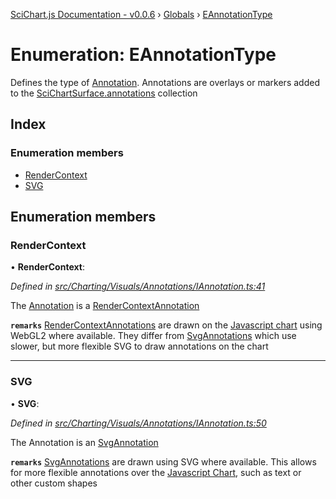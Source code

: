 [SciChart.js Documentation - v0.0.6](../README.md) › [Globals](../globals.md) › [EAnnotationType](eannotationtype.md)

# Enumeration: EAnnotationType

Defines the type of [Annotation](../interfaces/iannotation.md).
Annotations are overlays or markers added to the [SciChartSurface.annotations](../classes/scichartsurface.md#readonly-annotations) collection

## Index

### Enumeration members

* [RenderContext](eannotationtype.md#rendercontext)
* [SVG](eannotationtype.md#svg)

## Enumeration members

###  RenderContext

• **RenderContext**:

*Defined in [src/Charting/Visuals/Annotations/IAnnotation.ts:41](https://github.com/ABTSoftware/SciChart.Dev/blob/272ab7fc7f/Web/src/SciChart/src/Charting/Visuals/Annotations/IAnnotation.ts#L41)*

The [Annotation](../interfaces/iannotation.md) is a [RenderContextAnnotation](../classes/rendercontextannotationbase.md)

**`remarks`** 
[RenderContextAnnotations](../classes/rendercontextannotationbase.md) are drawn on the
[Javascript chart](https://www.scichart.com/javascript-chart-features) using WebGL2 where available.
They differ from [SvgAnnotations](../classes/svgannotation.md) which use slower,
but more flexible SVG to draw annotations on the chart

___

###  SVG

• **SVG**:

*Defined in [src/Charting/Visuals/Annotations/IAnnotation.ts:50](https://github.com/ABTSoftware/SciChart.Dev/blob/272ab7fc7f/Web/src/SciChart/src/Charting/Visuals/Annotations/IAnnotation.ts#L50)*

The Annotation is an [SvgAnnotation](../classes/svgannotation.md)

**`remarks`** 
[SvgAnnotations](../classes/svgannotation.md) are drawn using SVG where available.
This allows for more flexible annotations over the
[Javascript Chart](https://www.scichart.com/javascript-chart-features),
such as text or other custom shapes
